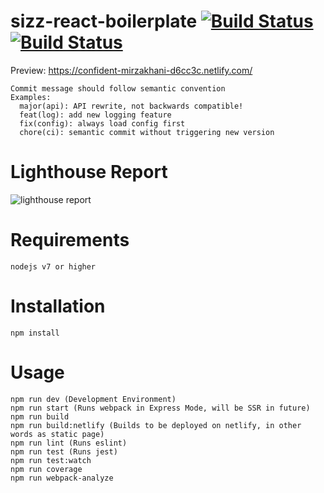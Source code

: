 # sizz-react-boilerplate [![Build Status](https://travis-ci.org/sizzlorox/sizz-react-boilerplate.svg?branch=master)](https://travis-ci.org/sizzlorox/React-Boilerplate) [![Build Status](https://img.shields.io/packagist/l/doctrine/orm.svg)](https://github.com/sizzlorox/sizz-react-boilerplate/blob/master/LICENSE) 
Preview: https://confident-mirzakhani-d6cc3c.netlify.com/
```
Commit message should follow semantic convention
Examples:
  major(api): API rewrite, not backwards compatible!
  feat(log): add new logging feature
  fix(config): always load config first
  chore(ci): semantic commit without triggering new version
```

# Lighthouse Report
![lighthouse report](https://i.imgur.com/TXHIt6Y.png)

# Requirements
```
nodejs v7 or higher
```

# Installation
```
npm install
```

# Usage
```
npm run dev (Development Environment)
npm run start (Runs webpack in Express Mode, will be SSR in future)
npm run build
npm run build:netlify (Builds to be deployed on netlify, in other words as static page)
npm run lint (Runs eslint)
npm run test (Runs jest)
npm run test:watch
npm run coverage
npm run webpack-analyze
```
